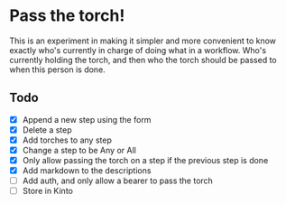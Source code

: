 # Pass the torch!

This is an experiment in making it simpler and more convenient to know exactly
who's currently in charge of doing what in a workflow. Who's currently holding
the torch, and then who the torch should be passed to when this person is done.

## Todo

- [x] Append a new step using the form
- [x] Delete a step
- [x] Add torches to any step
- [x] Change a step to be Any or All
- [x] Only allow passing the torch on a step if the previous step is done
- [x] Add markdown to the descriptions
- [ ] Add auth, and only allow a bearer to pass the torch
- [ ] Store in Kinto
